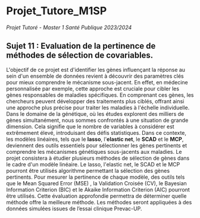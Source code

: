 # Projet_Tutore_M1SP

*Projet Tutoré - Master 1 Santé Publique 2023/2024*

## Sujet 11 : Evaluation de la pertinence de méthodes de sélection de covariables.

L'objectif de ce projet est d'identifier les gènes influençant la réponse au sein d'un ensemble de données revient à découvrir des paramètres clés pour mieux comprendre le mécanisme sous-jacent. En effet, en médecine personnalisée par exemple, cette approche est cruciale pour cibler les gènes responsables de maladies spécifiques. En comprenant ces gènes, les chercheurs peuvent développer des traitements plus ciblés, offrant ainsi une approche plus précise pour traiter les maladies à l'échelle individuelle. Dans le domaine de la génétique, où les études explorent des milliers de gènes simultanément, nous sommes confrontés à une situation de grande dimension. Cela signifie que le nombre de variables à considérer est extrêmement élevé, introduisant des défis statistiques. Dans ce contexte, les modèles linéaires, tels que le **lasso**, l'**elastic net**, le **SCAD** et le **MCP**, deviennent des outils essentiels pour sélectionner les gènes pertinents et comprendre les mécanismes génétiques sous-jacents aux maladies. Le projet consistera à étudier plusieurs méthodes de sélection de gènes dans le cadre d'un modèle linéaire. Le lasso, l'elastic net, le SCAD et le MCP pourront être utilisés algorithme permettant la sélection des gènes pertinents. Pour mesurer la pertinence de chaque modèle, des outils tels que le Mean Squared Error (MSE) , la Validation Croisée (CV), le Bayesian Information Criterion (BIC) et le Akaike Information Criterion (AIC) pourront être utilisés. Cette évaluation approfondie permettra de déterminer quelle méthode offre la meilleure méthode. Les méthodes seront appliquées à des données simulées issues de l’essai clinique Prevac-UP.